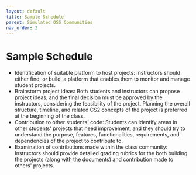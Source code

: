 ```yaml
---
layout: default
title: Sample Schedule
parent: Simulated OSS Communities
nav_order: 2
---
```


# Sample Schedule


- Identification of suitable platform to host projects: 
  Instructors should either find, or build, a platform that enables them to monitor and manage student projects.  
- Brainstorm project ideas: 
  Both students and instructors can propose project ideas, and the final decision must be approved by the instructors, considering the feasibility of the project. Planning the overall structure, timeline, and related CS2 concepts of the project is preferred at the beginning of the class. 
- Contribution to other students' code: 
  Students can identify areas in other students' projects that need improvement, and they should try to understand the purpose, features, functionalities, requirements, and dependencies of the project to contribute to. 
- Examination of contributions made within the class community: 
  Instructors should provide detailed grading rubrics for the both building the projects (along with the documents) and contribution made to others' projects.
